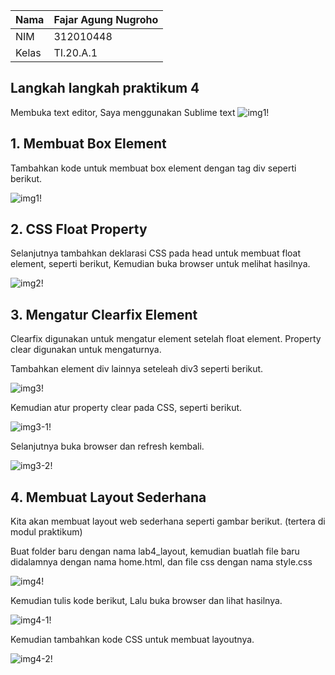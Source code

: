 | Nama      | Fajar Agung Nugroho |
| ----------- | ----------- |
| NIM     | 312010448       |
| Kelas   | TI.20.A.1        |

## Langkah langkah praktikum 4
Membuka text editor, Saya menggunakan Sublime text
![img1!](assets/img/praktikum/start.png)

## 1. Membuat Box Element
Tambahkan kode untuk membuat box element dengan tag div seperti berikut.

![img1!](assets/img/1/1.png)

## 2. CSS Float Property
Selanjutnya tambahkan deklarasi CSS pada head untuk membuat float element, seperti berikut,
Kemudian buka browser untuk melihat hasilnya.

![img2!](assets/img/2/2.png)

## 3. Mengatur Clearfix Element
Clearfix digunakan untuk mengatur element setelah float element. Property clear digunakan untuk mengaturnya.

Tambahkan element div lainnya seteleah div3 seperti berikut.

![img3!](assets/img/3/3.png)

Kemudian atur property clear pada CSS, seperti berikut.

![img3-1!](assets/img/3/3-1.png)

Selanjutnya buka browser dan refresh kembali.

![img3-2!](assets/img/3/3-2.png)

## 4. Membuat Layout Sederhana
Kita akan membuat layout web sederhana seperti gambar berikut. (tertera di modul praktikum)

Buat folder baru dengan nama lab4_layout, kemudian buatlah file baru didalamnya dengan nama home.html, dan file css dengan nama style.css

![img4!](assets/img/4/4.png)

Kemudian tulis kode berikut, Lalu buka browser dan lihat hasilnya.

![img4-1!](assets/img/4/4-1.png)

Kemudian tambahkan kode CSS untuk membuat layoutnya.

![img4-2!](assets/img/4/4-2.png)












